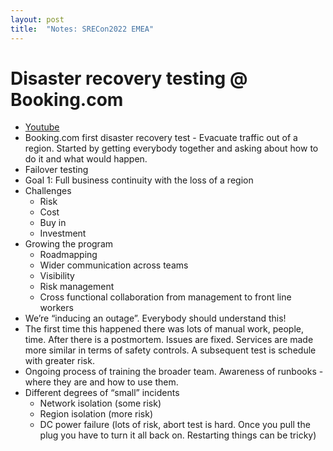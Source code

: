 ```yaml
---
layout: post
title:  "Notes: SRECon2022 EMEA"
---
```


# Disaster recovery testing @ Booking.com

* [Youtube](https://www.usenix.org/conference/srecon22emea/presentation/fouquet)
* Booking.com first disaster recovery test - Evacuate traffic out of a region. Started by getting everybody together and asking about how to do it and what would happen.
* Failover testing
* Goal 1: Full business continuity with the loss of a region
* Challenges
    * Risk
    * Cost
    * Buy in
    * Investment
* Growing the program
    * Roadmapping
    * Wider communication across teams
    * Visibility
    * Risk management
    * Cross functional collaboration from management to front line workers
* We’re “inducing an outage”. Everybody should understand this!
* The first time this happened there was lots of manual work, people, time. After there is a postmortem. Issues are fixed. Services are made more similar in terms of safety controls. A subsequent test is schedule with greater risk.
* Ongoing process of training the broader team. Awareness of runbooks - where they are and how to use them.
* Different degrees of “small” incidents
    * Network isolation (some risk)
    * Region isolation (more risk)
    * DC power failure (lots of risk, abort test is hard. Once you pull the plug you have to turn it all back on. Restarting things can be tricky)
